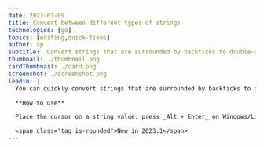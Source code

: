 ```yaml
---
date: 2023-03-09
title: Convert between different types of strings
technologies: [go]
topics: [editing,quick-fixes]
author: ap
subtitle:  Convert strings that are surrounded by backticks to double-quoted ones and vice-versa
thumbnail: ./thumbnail.png
cardThumbnail: ./card.png
screenshot: ./screenshot.png
leadin: |
  You can quickly convert strings that are surrounded by backticks to double-quoted ones, and vice-versa.

  **How to use**

  Place the cursor on a string value, press _Alt + Enter_ on Windows/Linux or _⌥ + ⏎_ on macOS, and select *Convert double-quoted string to raw string*.

  <span class="tag is-rounded">New in 2023.1</span>
---
```

